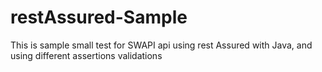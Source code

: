 # restAssured-Sample
This is sample small test for SWAPI api using rest Assured with Java, and using different assertions validations
